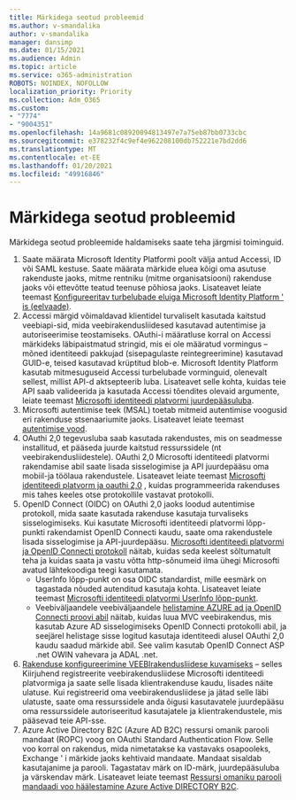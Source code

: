 ```yaml
---
title: Märkidega seotud probleemid
ms.author: v-smandalika
author: v-smandalika
manager: dansimp
ms.date: 01/15/2021
ms.audience: Admin
ms.topic: article
ms.service: o365-administration
ROBOTS: NOINDEX, NOFOLLOW
localization_priority: Priority
ms.collection: Adm_O365
ms.custom:
- "7774"
- "9004351"
ms.openlocfilehash: 14a9681c08920094813497e7a75eb87bb0733cbc
ms.sourcegitcommit: e378232f4c9ef4e962208100db752221e7bd2dd6
ms.translationtype: MT
ms.contentlocale: et-EE
ms.lasthandoff: 01/20/2021
ms.locfileid: "49916846"
---
```

# <a name="issues-with-tokens"></a>Märkidega seotud probleemid

Märkidega seotud probleemide haldamiseks saate teha järgmisi toiminguid.

1. Saate määrata Microsoft Identity Platformi poolt välja antud Accessi, ID või SAML kestuse. Saate määrata märkide eluea kõigi oma asutuse rakenduste jaoks, mitme rentniku (mitme organisatsiooni) rakenduse jaoks või ettevõtte teatud teenuse põhiosa jaoks. Lisateavet leiate teemast [Konfigureeritav turbelubade eluiga Microsoft Identity Platform ' is (eelvaade)](https://docs.microsoft.com/azure/active-directory/develop/active-directory-configurable-token-lifetimes).
2. Accessi märgid võimaldavad klientidel turvaliselt kasutada kaitstud veebiapi-sid, mida veebirakendusliidesed kasutavad autentimise ja autoriseerimise teostamiseks. OAuthi-i määratluse korral on Accessi märkideks läbipaistmatud stringid, mis ei ole määratud vormingus – mõned identiteedi pakkujad (sisepagulaste reintegreerimine) kasutavad GUID-e, teised kasutavad krüptitud blob-e. Microsoft Identity Platform kasutab mitmesuguseid Accessi turbelubade vorminguid, olenevalt sellest, millist API-d aktsepteerib luba. Lisateavet selle kohta, kuidas teie API saab valideerida ja kasutada Accessi tõendites olevaid argumente, leiate teemast [Microsofti identiteedi platvormi juurdepääsuluba](https://docs.microsoft.com/azure/active-directory/develop/userinfo#calling-the-userinfo-endpoint).
3. Microsofti autentimise teek (MSAL) toetab mitmeid autentimise voogusid eri rakenduse stsenaariumite jaoks. Lisateavet leiate teemast [autentimise vood](https://docs.microsoft.com/azure/active-directory/develop/msal-authentication-flows#how-each-flow-emits-tokens-and-codes).
4. OAuthi 2,0 tegevusluba saab kasutada rakendustes, mis on seadmesse installitud, et pääseda juurde kaitstud ressurssidele (nt veebirakendusliidestele). OAuthi 2,0 Microsofti identiteedi platvormi rakendamise abil saate lisada sisselogimise ja API juurdepääsu oma mobiil-ja töölaua rakendustele. Lisateavet leiate teemast [Microsofti identiteedi platvorm ja oauthi 2,0](https://docs.microsoft.com/azure/active-directory/develop/v2-oauth2-auth-code-flow#refresh-the-access-token) , kuidas programmeerida rakenduses mis tahes keeles otse protokollile vastavat protokolli.
5. OpenID Connect (OIDC) on OAuthi 2,0 jaoks loodud autentimise protokoll, mida saate kasutada rakenduse kasutaja turvaliseks sisselogimiseks. Kui kasutate Microsofti identiteedi platvormi lõpp-punkti rakendamist OpenID Connecti kaudu, saate oma rakendustele lisada sisselogimise ja API-juurdepääsu. [Microsofti identiteedi platvormi ja OpenID Connecti protokoll](https://docs.microsoft.com/azure/active-directory/develop/v2-protocols-oidc#send-the-sign-in-request) näitab, kuidas seda keelest sõltumatult teha ja kuidas saata ja vastu võtta http-sõnumeid ilma ühegi Microsofti avatud lähtekoodiga teegi kasutamata.
    - UserInfo lõpp-punkt on osa OIDC standardist, mille eesmärk on tagastada nõuded autenditud kasutaja kohta. Lisateavet leiate teemast [Microsofti identiteedi platvormi UserInfo lõpp-punkt](https://docs.microsoft.com/azure/active-directory/develop/userinfo#consider-use-an-id-token-instead).
    - Veebiväljaandele veebiväljaandele [helistamine AZURE ad ja OpenID Connecti proovi abil](https://docs.microsoft.com/samples/azure-samples/active-directory-dotnet-webapp-webapi-openidconnect/active-directory-dotnet-webapp-webapi-openidconnect/) näitab, kuidas luua MVC veebirakendus, mis kasutab Azure AD sisselogimiseks OpenID Connecti protokolli abil, ja seejärel helistage sisse logitud kasutaja identiteedi alusel OAuthi 2,0 kaudu saadud märkide abil. See valim kasutab OpenID Connect ASP .net OWIN vahevara ja ADAL .net.
6. [Rakenduse konfigureerimine VEEBIrakendusliidese kuvamiseks](https://docs.microsoft.com/azure/active-directory/develop/quickstart-configure-app-expose-web-apis) – selles Kiirjuhend registreerite veebirakendusliidese Microsofti identiteedi platvormiga ja saate selle lisada klientrakenduse kaudu, lisades näite ulatuse. Kui registreerid oma veebirakendusliidese ja jätad selle läbi ulatuste, saate oma ressurssidele anda õigusi kasutavatele juurdepääsu oma ressurssidele autoriseeritud kasutajatele ja klientrakendustele, mis pääsevad teie API-sse.
7. Azure Active Directory B2C (Azure AD B2C) ressursi omanik parooli mandaat (ROPC) voog on OAuthi Standard Authentication Flow. Selle voo korral on rakendus, mida nimetatakse ka vastavaks osapooleks, Exchange ' i märkide jaoks kehtivaid mandaate. Mandaat sisaldab kasutajanime ja parooli. Tagastatav märk on ID-märk, juurdepääsuluba ja värskendav märk. Lisateavet leiate teemast [Ressursi omaniku parooli mandaadi voo häälestamine Azure Active DIRECTORY B2C](https://docs.microsoft.com/azure/active-directory-b2c/add-ropc-policy?tabs=app-reg-ga&pivots=b2c-user-flow). 

